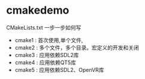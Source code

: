 # cmakedemo

CMakeLists.txt 一步一步如何写

* cmake1 : 首次使用,单个文件,
* cmake2 : 多个文件，多个目录。宏定义的开发和关闭
* cmake3 : 应用依赖SDL2库
* cmake4 : 应用依赖QT5库
* cmake5 : 应用依赖SDL2、OpenVR库